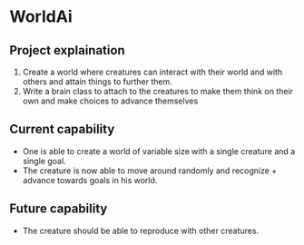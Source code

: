 # WorldAi
## Project explaination
<ol>
<li>Create a world where creatures can interact with their world and with others and attain things to further them.</li>
<li>Write a brain class to attach to the creatures to make them think on their own and make choices to advance themselves</li>
</ol>

## Current capability
<ul>
<li>One is able to create a world of variable size with a single creature and a single goal.</li>
<li>The creature is now able to move around randomly and recognize + advance towards goals in his world.</li>
</ul>

## Future capability
<ul>
<li>The creature should be able to reproduce with other creatures.</li>
</ul>